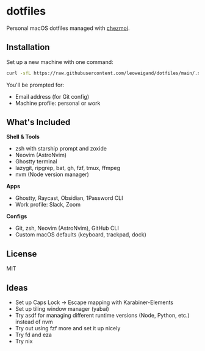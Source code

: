 # dotfiles

Personal macOS dotfiles managed with [chezmoi](https://chezmoi.io).

## Installation

Set up a new machine with one command:

```bash
curl -sfL https://raw.githubusercontent.com/leoweigand/dotfiles/main/.setup.sh | bash
```

You'll be prompted for:
- Email address (for Git config)
- Machine profile: personal or work

## What's Included

**Shell & Tools**
- zsh with starship prompt and zoxide
- Neovim (AstroNvim)
- Ghostty terminal
- lazygit, ripgrep, bat, gh, fzf, tmux, ffmpeg
- nvm (Node version manager)

**Apps**
- Ghostty, Raycast, Obsidian, 1Password CLI
- Work profile: Slack, Zoom

**Configs**
- Git, zsh, Neovim (AstroNvim), GitHub CLI
- Custom macOS defaults (keyboard, trackpad, dock)

## License

MIT

## Ideas

- Set up Caps Lock → Escape mapping with Karabiner-Elements
- Set up tiling window manager (yabai)
- Try asdf for managing different runtime versions (Node, Python, etc.) instead of nvm
- Try out using fzf more and set it up nicely
- Try fd and eza
- Try nix
